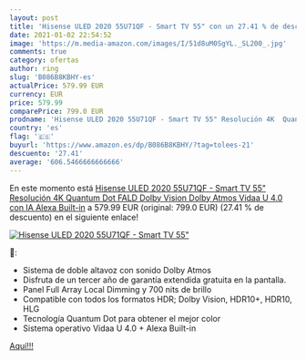 ```yaml
---
layout: post
title: 'Hisense ULED 2020 55U71QF - Smart TV 55" con un 27.41 % de descuento'
date: 2021-01-02 22:54:52
image: 'https://m.media-amazon.com/images/I/51d8uM0SgYL._SL200_.jpg'
comments: true
category: ofertas
author: ring
slug: 'B086B8KBHY-es'
actualPrice: 579.99 EUR
currency: EUR
price: 579.99
comparePrice: 799.0 EUR
prodname: 'Hisense ULED 2020 55U71QF - Smart TV 55" Resolución 4K  Quantum Dot  FALD  Dolby Vision  Dolby Atmos  Vidaa U 4.0 con IA  Alexa Built-in'
country: 'es'
flag: '🇪🇸'
buyurl: 'https://www.amazon.es/dp/B086B8KBHY/?tag=tolees-21'
descuento: '27.41'
average: '606.5466666666666'
---
```


En este momento está [Hisense ULED 2020 55U71QF - Smart TV 55" Resolución 4K  Quantum Dot  FALD  Dolby Vision  Dolby Atmos  Vidaa U 4.0 con IA  Alexa Built-in](https://www.amazon.es/dp/B086B8KBHY/?tag=tolees-21) a 579.99 EUR (original: 799.0 EUR) (27.41 %  de descuento) en el siguiente enlace!

[![Hisense ULED 2020 55U71QF - Smart TV 55"](https://m.media-amazon.com/images/I/51d8uM0SgYL._SL200_.jpg)](https://www.amazon.es/dp/B086B8KBHY/?tag=tolees-21)

🔎:

- Sistema de doble altavoz con sonido Dolby Atmos
- Disfruta de un tercer año de garantía extendida gratuita en la pantalla.
- Panel Full Array Local Dimming y 700 nits de brillo
- Compatible con todos los formatos HDR; Dolby Vision, HDR10+, HDR10, HLG
- Tecnología Quantum Dot para obtener el mejor color
- Sistema operativo Vidaa U 4.0 + Alexa Built-in

[Aquí!!!](https://www.amazon.es/dp/B086B8KBHY/?tag=tolees-21)

